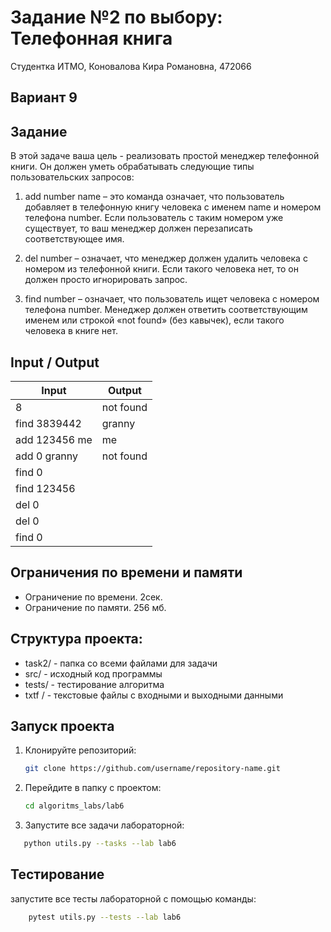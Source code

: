 Задание №2 по выбору: Телефонная книга
====
Студентка ИТМО, Коновалова Кира Романовна, 472066

Вариант 9
----

Задание
---
В этой задаче ваша цель - реализовать простой менеджер телефонной книги.
Он должен уметь обрабатывать следующие типы пользовательских запросов:

1. add number name – это команда означает, что пользователь добавляет в
телефонную книгу человека с именем name и номером телефона number.
Если пользователь с таким номером уже существует, то ваш менеджер должен перезаписать соответствующее имя.

2. del number – означает, что менеджер должен удалить человека с номером из телефонной книги. Если такого человека нет, то он должен просто
игнорировать запрос.

3. find number – означает, что пользователь ищет человека с номером телефона number. Менеджер должен ответить соответствующим именем или
строкой «not found» (без кавычек), если такого человека в книге нет.


Input / Output
----

| Input      | Output     |
|------------|------------|
| 8          | not found |
| find 3839442 | granny |
| add 123456 me | me |
| add 0 granny | not found |
| find 0 |  |
| find 123456 |  |
| del 0 |  |
| del 0 |  |
| find 0 |  |




## Ограничения по времени и памяти

- Ограничение по времени. 2сек.
- Ограничение по памяти. 256 мб.

## Структура проекта:

* task2/ - папка со всеми файлами для задачи
* src/ - исходный код программы
* tests/ - тестирование алгоритма
* txtf / - текстовые файлы с входными и выходными данными

## Запуск проекта
1. Клонируйте репозиторий:
   ```bash
   git clone https://github.com/username/repository-name.git
   ```
2. Перейдите в папку с проектом:
   ```bash
   cd algoritms_labs/lab6
   ```
3. Запустите все задачи лабораторной:
```bash
   python utils.py --tasks --lab lab6
   ```

## Тестирование
запустите все тесты лабораторной с помощью команды:
```bash
    pytest utils.py --tests --lab lab6
```

